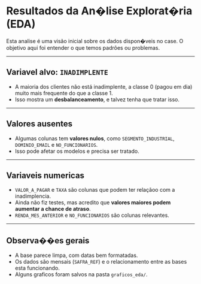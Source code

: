 # Resultados da An�lise Explorat�ria (EDA)

Esta analise é uma visão inicial sobre os dados dispon�veis no case. O objetivo aqui foi entender o que temos padrões ou problemas.

---

## Variavel alvo: `INADIMPLENTE`

- A maioria dos clientes não está inadimplente, a classe 0 (pagou em dia) muito mais frequente do que a classe 1.
- Isso mostra um **desbalanceamento**, e talvez tenha que tratar isso.

---

## Valores ausentes

- Algumas colunas tem **valores nulos**, como `SEGMENTO_INDUSTRIAL`, `DOMINIO_EMAIL` e `NO_FUNCIONARIOS`.
- Isso pode afetar os modelos e precisa ser tratado.

---

## Variaveis numericas

- `VALOR_A_PAGAR` e `TAXA` são colunas que podem ter relaçãoo com a inadimplencia.
- Ainda não fiz testes, mas acredito que **valores maiores podem aumentar a chance de atraso**.
- `RENDA_MES_ANTERIOR` e `NO_FUNCIONARIOS` são colunas relevantes.

---

## Observa��es gerais

- A base parece limpa, com datas bem formatadas.
- Os dados são mensais (`SAFRA_REF`) e o relacionamento entre as bases esta funcionando.
- Alguns graficos foram salvos na pasta `graficos_eda/`.
